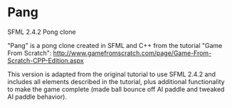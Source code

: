 # Pang
SFML 2.4.2 Pong clone

"Pang" is a pong clone created in SFML and C++ from the tutorial "Game From Scratch":
http://www.gamefromscratch.com/page/Game-From-Scratch-CPP-Edition.aspx

This version is adapted from the original tutorial to use SFML 2.4.2 and includes all elements described in the tutorial, plus additional functionality to make the game complete (made ball bounce off AI paddle and tweaked AI paddle behavior).
